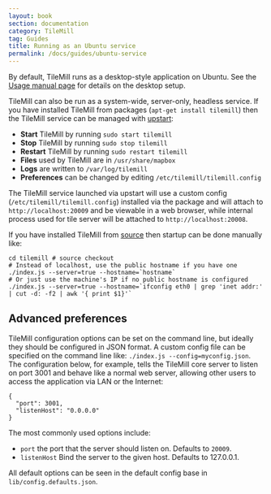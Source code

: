 ```yaml
---
layout: book
section: documentation
category: TileMill
tag: Guides
title: Running as an Ubuntu service
permalink: /docs/guides/ubuntu-service
---
```

By default, TileMill runs as a desktop-style application on Ubuntu. See the [Usage manual page](manual/usage/) for details on the desktop setup.

TileMill can also be run as a system-wide, server-only, headless service. If you have installed TileMill from packages (`apt-get install tilemill`) then the TileMill service can be managed with [upstart](http://upstart.ubuntu.com/):

- **Start** TileMill by running `sudo start tilemill`
- **Stop** TileMill by running `sudo stop tilemill`
- **Restart** TileMill by running `sudo restart tilemill`
- **Files** used by TileMill are in `/usr/share/mapbox`
- **Logs** are written to `/var/log/tilemill`
- **Preferences** can be changed by editing `/etc/tilemill/tilemill.config`

The TileMill service launched via upstart will use a custom config (`/etc/tilemill/tilemill.config`) installed via the package and will attach to `http://localhost:20009` and be viewable in a web browser, while internal process used for tile server will be attached to `http://localhost:20008`.

If you have installed TileMill from [source](source/) then startup can be done manually like:

    cd tilemill # source checkout
    # Instead of localhost, use the public hostname if you have one
    ./index.js --server=true --hostname=`hostname`
    # Or just use the machine's IP if no public hostname is configured
    ./index.js --server=true --hostname=`ifconfig eth0 | grep 'inet addr:' | cut -d: -f2 | awk '{ print $1}'`

## Advanced preferences

TileMill configuration options can be set on the command line, but ideally they should be configured in JSON format. A custom config file can be specified on the command line like: `./index.js --config=myconfig.json`. The configuration below, for example, tells the TileMill core server to listen on port 3001 and behave like a normal web server, allowing other users to access the application via LAN or the Internet:

    {
      "port": 3001,
      "listenHost": "0.0.0.0"
    }

The most commonly used options include:

- `port` the port that the server should listen on. Defaults to `20009`.
- `listenHost` Bind the server to the given host. Defaults to 127.0.0.1.

All default options can be seen in the default config base in `lib/config.defaults.json`.
